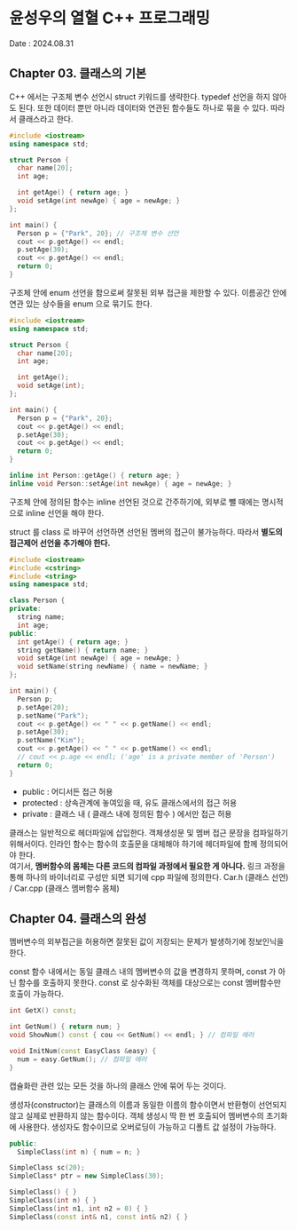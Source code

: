 # 윤성우의 열혈 C++ 프로그래밍
Date : 2024.08.31

## Chapter 03. 클래스의 기본
C++ 에서는 구조체 변수 선언시 struct 키워드를 생략한다. typedef 선언을 하지 않아도 된다. 또한 데이터 뿐만 아니라 데이터와 연관된 함수들도 하나로 묶을 수 있다. 따라서 클래스라고 한다.

```cpp
#include <iostream>
using namespace std;

struct Person {
  char name[20];
  int age;

  int getAge() { return age; }
  void setAge(int newAge) { age = newAge; }
};

int main() {
  Person p = {"Park", 20}; // 구조체 변수 선언
  cout << p.getAge() << endl;
  p.setAge(30);
  cout << p.getAge() << endl;
  return 0;
}
```

구조체 안에 enum 선언을 함으로써 잘못된 외부 접근을 제한할 수 있다. 이름공간 안에 연관 있는 상수들을 enum 으로 묶기도 한다.

```cpp
#include <iostream>
using namespace std;

struct Person {
  char name[20];
  int age;

  int getAge();
  void setAge(int);
};

int main() {
  Person p = {"Park", 20};
  cout << p.getAge() << endl;
  p.setAge(30);
  cout << p.getAge() << endl;
  return 0;
}

inline int Person::getAge() { return age; }
inline void Person::setAge(int newAge) { age = newAge; }
```

구조체 안에 정의된 함수는 inline 선언된 것으로 간주하기에, 외부로 뺄 때에는 명시적으로 inline 선언을 해야 한다.

struct 를 class 로 바꾸어 선언하면 선언된 멤버의 접근이 불가능하다. 따라서 **별도의 접근제어 선언을 추가해야 한다.**

```cpp
#include <iostream>
#include <cstring>
#include <string>
using namespace std;

class Person {
private:
  string name;
  int age;
public:
  int getAge() { return age; }
  string getName() { return name; }
  void setAge(int newAge) { age = newAge; }
  void setName(string newName) { name = newName; }
};

int main() {
  Person p;
  p.setAge(20);
  p.setName("Park");
  cout << p.getAge() << " " << p.getName() << endl;
  p.setAge(30);
  p.setName("Kim");
  cout << p.getAge() << " " << p.getName() << endl;
  // cout << p.age << endl; ('age' is a private member of 'Person')
  return 0;
}
```

- public : 어디서든 접근 허용
- protected : 상속관계에 놓여있을 때, 유도 클래스에서의 접근 허용
- private : 클래스 내 ( 클래스 내에 정의된 함수 ) 에서만 접근 허용

클래스는 일반적으로 헤더파일에 삽입한다. 객체생성문 및 멤버 접근 문장을 컴파일하기 위해서이다. 인라인 함수는 함수의 호출문을 대체해야 하기에 헤더파일에 함께 정의되어야 한다.  
여기서, **멤버함수의 몸체는 다른 코드의 컴파일 과정에서 필요한 게 아니다.** 링크 과정을 통해 하나의 바이너리로 구성만 되면 되기에 cpp 파일에 정의한다. 
Car.h (클래스 선언) / Car.cpp (클래스 멤버함수 몸체)

## Chapter 04. 클래스의 완성
멤버변수의 외부접근을 허용하면 잘못된 값이 저장되는 문제가 발생하기에 정보인닉을 한다.

const 함수 내에서는 동일 클래스 내의 멤버변수의 값을 변경하지 못하며, const 가 아닌 함수를 호출하지 못한다. const 로 상수화된 객체를 대상으로는 const 멤버함수만 호출이 가능하다.
```cpp
int GetX() const;

int GetNum() { return num; }
void ShowNum() const { cou << GetNum() << endl; } // 컴파일 에러

void InitNum(const EasyClass &easy) {
  num = easy.GetNum(); // 컴파일 에러
}
```

캡슐화란 관련 있는 모든 것을 하나의 클래스 안에 묶어 두는 것이다.

생성자(constructor)는 클래스의 이름과 동일한 이름의 함수이면서 반환형이 선언되지 않고 실제로 반환하지 않는 함수이다. 객체 생성시 딱 한 번 호출되어 멤버변수의 초기화에 사용한다. 생성자도 함수이므로 오버로딩이 가능하고 디폴트 값 설정이 가능하다.
```cpp
public:
  SimpleClass(int n) { num = n; }

SimpleClass sc(20);
SimpleClass* ptr = new SimpleClass(30);

SimpleClass() { }
SimpleClass(int n) { }
SimpleClass(int n1, int n2 = 0) { }
SimpleClass(const int& n1, const int& n2) { }
```



```



